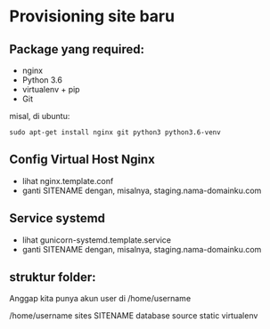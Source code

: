 Provisioning site baru
======================

## Package yang required:

* nginx
* Python 3.6
* virtualenv + pip
* Git

misal, di ubuntu:

    sudo apt-get install nginx git python3 python3.6-venv

## Config Virtual Host Nginx

* lihat nginx.template.conf
* ganti SITENAME dengan, misalnya, staging.nama-domainku.com

## Service systemd

* lihat gunicorn-systemd.template.service
* ganti SITENAME dengan, misalnya, staging.nama-domainku.com

## struktur folder:
Anggap kita punya akun user di /home/username

/home/username
    sites
        SITENAME
            database
            source
            static
            virtualenv
